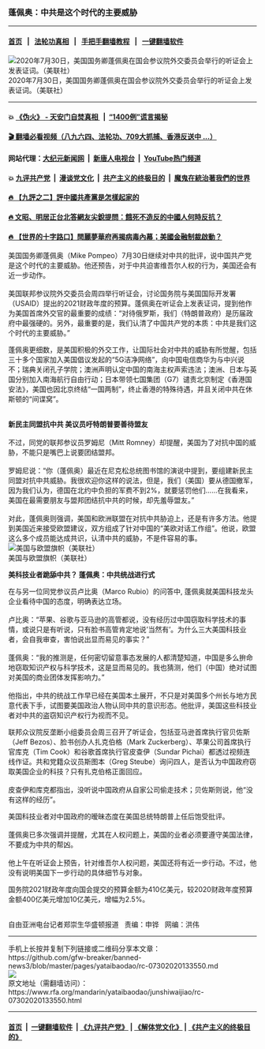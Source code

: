### 蓬佩奥：中共是这个时代的主要威胁
------------------------

#### [首页](https://github.com/gfw-breaker/banned-news3/blob/master/README.md) &nbsp;&nbsp;|&nbsp;&nbsp; [法轮功真相](https://github.com/begood0513/basic/blob/master/README.md)  &nbsp;&nbsp;|&nbsp;&nbsp; [手把手翻墙教程](https://github.com/gfw-breaker/guides/wiki)  &nbsp;&nbsp;|&nbsp;&nbsp; [一键翻墙软件](https://github.com/gfw-breaker/nogfw/blob/master/README.md)  



<div id="headerimg">
 <img alt="2020年7月30日，美国国务卿蓬佩奥在国会参议院外交委员会举行的听证会上发表证词。（美联社）" src="https://www.rfa.org/mandarin/yataibaodao/junshiwaijiao/rc-07302020133550.html/rc0730.jpg/@@images/22fdcf2a-d7a0-4ea3-9966-03a3259b0c36.jpeg" title="2020年7月30日，美国国务卿蓬佩奥在国会参议院外交委员会举行的听证会上发表证词。（美联社）"/>
 <div id="headerimgcontents">
  <div id="headerimgcaption">
   <span>
    2020年7月30日，美国国务卿蓬佩奥在国会参议院外交委员会举行的听证会上发表证词。（美联社）
   </span>
   <!-- zoomattribute -->
  </div>
  <!-- headerimgcaption -->
 </div>
 <!-- headerimagecontents -->
</div>

<hr/>


#### 💥 [《伪火》 - 天安门自焚真相 ](http://141.164.39.94:10000/videos/blog/weihuo.html)&nbsp; |&nbsp; [“1400例”谎言揭秘  ](http://141.164.39.94:10000/videos/blog/jiexi1400.html)

#### [ 🎬  翻墙必看视频（八九六四、法轮功、709大抓捕、香港反送中 ...）](https://github.com/gfw-breaker/links/blob/master/banned.md)

#### 网站代理：[大纪元新闻网](http://167.172.10.89:10080/gb/) &nbsp;|&nbsp; [新唐人电视台](http://167.172.10.89:8808/gb/) &nbsp;|&nbsp; [YouTube热门频道](http://158.247.203.241/youtube.html)

#### 💥 [九评共产党](http://141.164.39.94:10000/videos/res/jiuping/)&nbsp; |&nbsp; [漫谈党文化](http://141.164.39.94:10000/videos/res/mtdwh/)&nbsp; |&nbsp; [共产主义的终极目的](http://141.164.39.94:10000/videos/res/zjmd/)&nbsp; |&nbsp; [魔鬼在統治著我們的世界](http://141.164.39.94:10000/videos/res/TheSpecter/)  

#### [ 🔥  【九評之二】評中國共產黨是怎樣起家的](http://141.164.39.94:10000/videos/news/../res/jiuping/index.html)

#### [ 🔥  文昭、明居正台北答網友尖銳提問：餓死不造反的中國人何時反抗？](http://141.164.39.94:10000/videos/news/wenzhao-mjz.html)

#### [ 🔥  【世界的十字路口】閆麗夢華府再揭病毒內幕；美國金融制裁啟動？](http://141.164.39.94:10000/videos/news/tanghao01.html)

<div id="storytext">
 <div>
  <div class="slot_header">
  </div>
 </div>
 <p>
  美国国务卿蓬佩奥（Mike Pompeo）7月30日继续对中共的批评，说中国共产党是这个时代的主要威胁。他还预告，对于中共迫害维吾尔人权的行为，美国还会有近一步动作。
  <br/>
  <br/>
  美国联邦参议院外交委员会周四举行听证会，讨论国务院与美国国际开发署（USAID）提出的2021财政年度的预算。蓬佩奥在听证会上发表证词，提到他作为美国首席外交官的最重要的成绩：“对待俄罗斯，我们（特朗普政府）是历届政府中最强硬的。另外，最重要的是，我们认清了中国共产党的本质：中共是我们这个时代的主要威胁。”
 </p>
 <p>
  蓬佩奥更细数，是美国积极的外交工作，让国际社会对中共的威胁有所觉醒，包括三十多个国家加入美国倡议发起的“5G洁净网络”，向中国电信商华为与中兴说不；瑞典关闭孔子学院；澳洲声明认定中国的南海主权声索违法；澳洲、日本与英国分别加入南海航行自由行动；日本带领七国集团（G7）谴责北京制定《香港国安法》，美国也因北京终结“一国两制”，终止香港的特殊待遇，并且关闭中共在休斯顿的“间谍窝”。
 </p>
 <p>
 </p>
 <div>
  <div>
   <br/>
   <b>
    新民主同盟抗中共 美议员吁特朗普要善待盟友
   </b>
   <br/>
   <br/>
   不过，同党的联邦参议员罗姆尼（Mitt Romney）却提醒，美国为了对抗中国的威胁，不能只是嘴巴上说要团结盟邦。
   <br/>
   <br/>
   罗姆尼说：“你（蓬佩奥）最近在尼克松总统图书馆的演说中提到，要组建新民主同盟对抗中共威胁。我很欢迎你这样的说法，但是，我们（美国）要从德国撤军，因为我们认为，德国在北约中负担的军费不到2%，就要惩罚他们......在我看来，美国在最需要朋友与盟邦团结抗中共的时候，却先羞辱盟友。”
   <br/>
   <br/>
   对此，蓬佩奥则强调，美国和欧洲联盟在对抗中共胁迫上，还是有许多方法。他提到美国近来接受欧盟建议，双方组成了针对中国的“美欧对话工作组”。他说，欧盟这么多个成员能达成共识，认清中共的威胁，不是件容易的事。
  </div>
  <div>
  </div>
  <div>
   <div class="image-inline captioned" style="width:622px;">
    <div style="width:622px;">
     <img alt="美国与欧盟旗帜（美联社）" src="https://www.rfa.org/mandarin/yataibaodao/junshiwaijiao/rc-07302020133550.html/rc0730f.jpg" title="美国与欧盟旗帜（美联社）"/>
    </div>
    <div class="image-caption">
     <span style="width:622px;">
      美国与欧盟旗帜（美联社）
     </span>
     <span class="copyright">
     </span>
    </div>
   </div>
  </div>
  <p>
  </p>
  <p>
   <b>
    美科技业者跪舔中共？ 蓬佩奥：中共统战进行式
   </b>
  </p>
  <p>
   在与另一位同党参议员卢比奥（Marco Rubio）的问答中, 蓬佩奥就美国科技龙头企业看待中国的态度，明确表达立场。
   <br/>
   <br/>
   卢比奥：“苹果、谷歌与亚马逊的高管都说，没有经历过中国窃取科学技术的事情，或说只是有听说，只有脸书高管肯定地说’当然有’。为什么三大美国科技业者，会自我审查，害怕说出显而易见的事实？”
   <br/>
   <br/>
   蓬佩奥：“我的推测是，任何密切留意事态发展的人都清楚知道，中国是多么拚命地窃取知识产权与科学技术，这是显而易见的。我也猜测，他们（中国）绝对试图对美国的商业团体发挥影响力。”
   <br/>
   <br/>
   他指出，中共的统战工作早已经在美国本土展开，不只是对美国多个州长与地方民意代表下手，试图要美国政治人物认同中共的意识形态。他批评，美国这些科技业者对中共的盗窃知识产权行为视而不见。
  </p>
  <p>
   联邦众议院反垄断小组委员会周三召开了听证会，包括亚马逊首席执行官贝佐斯（Jeff Bezos）、脸书创办人扎克伯格（Mark Zuckerberg）、苹果公司首席执行官库克（Tim Cook）和谷歌首席执行官皮查伊（Sundar Pichai）都透过视频连线作证。共和党籍众议员斯图本（Greg Steube）询问四人，是否认为中国政府窃取美国企业的科技？只有扎克伯格正面回应。
   <br/>
   <br/>
   皮查伊和库克都指出，没听说中国政府从自家公司偷走技术；贝佐斯则说，他“没有这样的经历”。
  </p>
  <p>
   美国科技业者对中国政府的暧昧态度在美国总统特朗普上任后饱受批评。
   <br/>
   <br/>
   蓬佩奥已多次强调并提醒，尤其在人权问题上，美国的业者必须要遵守美国法律，不要成为中共的帮凶。
   <br/>
   <br/>
   他上午在听证会上预告，针对维吾尔人权问题，美国还将有近一步行动。不过，他没有说明美国下一步行动的具体细节与对象。
  </p>
  <p>
   国务院2021财政年度向国会提交的预算金额为410亿美元，较2020财政年度预算金额400亿美元增加10亿美元，增幅为2.5%。
  </p>
  <p>
   <br/>
   自由亚洲电台记者郑崇生华盛顿报道   责编：申铧   网编：洪伟
  </p>
 </div>
</div>

<hr/>
手机上长按并复制下列链接或二维码分享本文章：<br/>
https://github.com/gfw-breaker/banned-news3/blob/master/pages/yataibaodao/rc-07302020133550.md <br/>
<a href='https://github.com/gfw-breaker/banned-news3/blob/master/pages/yataibaodao/rc-07302020133550.md'><img src='https://github.com/gfw-breaker/banned-news3/blob/master/pages/yataibaodao/rc-07302020133550.md.png'/></a> <br/>
原文地址（需翻墙访问）：https://www.rfa.org/mandarin/yataibaodao/junshiwaijiao/rc-07302020133550.html


------------------------
#### [首页](https://github.com/gfw-breaker/banned-news3/blob/master/README.md) &nbsp;|&nbsp; [一键翻墙软件](https://github.com/gfw-breaker/nogfw/blob/master/README.md) &nbsp;| [《九评共产党》](https://github.com/gfw-breaker/9ping.md/blob/master/README.md#九评之一评共产党是什么) | [《解体党文化》](https://github.com/gfw-breaker/jtdwh.md/blob/master/README.md) | [《共产主义的终极目的》](https://github.com/gfw-breaker/gczydzjmd.md/blob/master/README.md)


<img src='http://gfw-breaker.win/banned-news3/pages/yataibaodao/rc-07302020133550.md' width='0px' height='0px'/>